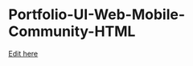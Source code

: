 # Portfolio-UI-Web-Mobile-Community-HTML

[Edit here](https://diy-pwa.dev/~/gh/leinadchung8/leinadchung8.github.io)
